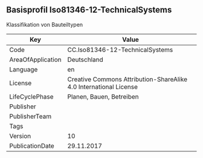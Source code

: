 ## Basisprofil Iso81346-12-TechnicalSystems
Klassifikation von  Bauteiltypen

Key | Value |
--|--|
Code | CC.Iso81346-12-TechnicalSystems |  
AreaOfApplication | Deutschland |  
Language | en |  
License | Creative Commons Attribution-ShareAlike 4.0 International License |  
LifeCyclePhase | Planen, Bauen, Betreiben |  
Publisher | []() |  
PublisherTeam |  |  
Tags |  |  
Version | 10 |  
PublicationDate | 29.11.2017 |  
